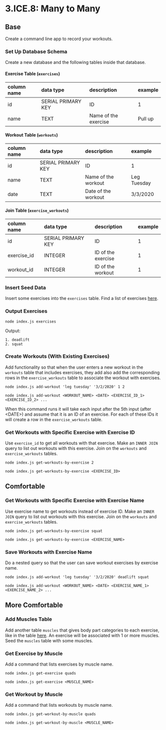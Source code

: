 # 3.ICE.8: Many to Many

## Base

Create a command line app to record your workouts.

### Set Up Database Schema

Create a new database and the following tables inside that database.

#### Exercise Table \(`exercises`\)

| column name | data type | description | example |
| :--- | :--- | :--- | :--- |
| id | SERIAL PRIMARY KEY | ID | 1 |
| name | TEXT | Name of the exercise | Pull up |

#### Workout Table \(`workouts`\)

| column name | data type | description | example |
| :--- | :--- | :--- | :--- |
| id | SERIAL PRIMARY KEY | ID | 1 |
| name | TEXT | Name of the workout | Leg Tuesday |
| date | TEXT | Date of the workout | 3/3/2020 |

#### Join Table \(`exercise_workouts`\)

| column name | data type | description | example |
| :--- | :--- | :--- | :--- |
| id | SERIAL PRIMARY KEY | ID | 1 |
| exercise\_id | INTEGER | ID of the exercise | 1 |
| workout\_id | INTEGER | ID of the workout | 1 |

### Insert Seed Data

Insert some exercises into the `exercises` table. Find a list of exercises [here](https://en.wikipedia.org/wiki/List_of_weight_training_exercises).

### Output Exercises

```text
node index.js exercises
```

Output:

```text
1. deadlift
2. squat
```

### Create Workouts \(With Existing Exercises\)

Add functionality so that when the user enters a new workout in the `workouts` table that includes exercises, they add also add the corresponding rows in the `exercise_workouts` table to associate the workout with exercises.

```
node index.js add-workout 'leg tuesday' '3/2/2020' 1 2
```

```text
node index.js add-workout <WORKOUT_NAME> <DATE> <EXERCISE_ID_1> <EXERCISE_ID_2> ...
```

When this command runs it will take each input after the 5th input \(after &lt;DATE&gt;\) and assume that it is an ID of an exercise. For each of these IDs it will create a row in the `exercise_workouts` table. 

### Get Workouts with Specific Exercise with Exercise ID

Use `exercise_id` to get all workouts with that exercise. Make an `INNER JOIN` query to list out workouts with this exercise. Join on the `workouts` and `exercise_workouts` tables.

```text
node index.js get-workouts-by-exercise 2
```

```text
node index.js get-workouts-by-exercise <EXERCISE_ID>
```

## Comfortable

### Get Workouts with Specific Exercise with Exercise Name

Use exercise name to get workouts instead of exercise ID. Make an `INNER JOIN` query to list out workouts with this exercise. Join on the `workouts` and `exercise_workouts` tables.

```text
node index.js get-workouts-by-exercise squat
```

```text
node index.js get-workouts-by-exercise <EXERCISE_NAME>
```

### Save Workouts with Exercise Name

Do a nested query so that the user can save workout exercises by exercise name.

```text
node index.js add-workout 'leg tuesday' '3/2/2020' deadlift squat
```

```text
node index.js add-workout <WORKOUT_NAME> <DATE> <EXERCISE_NAME_1> <EXERCISE_NAME_2> ...
```

## More Comfortable

### Add Muscles Table

Add another table `muscles` that gives body part categories to each exercise, like in the table [here](https://en.wikipedia.org/wiki/List_of_weight_training_exercises#Overview). An exercise will be associated with 1 or more muscles. Seed the `muscles` table with some muscles.

### Get Exercise by Muscle

Add a command that lists exercises by muscle name.

```text
node index.js get-exercise quads
```

```text
node index.js get-exercise <MUSCLE_NAME>
```

### Get Workout by Muscle

Add a command that lists workouts by muscle name.

```text
node index.js get-workout-by-muscle quads
```

```text
node index.js get-workout-by-muscle <MUSCLE_NAME>
```

